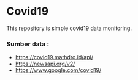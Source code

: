 # Covid19
This repository is simple covid19 data monitoring.

### Sumber data : 
- https://covid19.mathdro.id/api/
- https://newsapi.org/v2/
- https://www.google.com/covid19/
